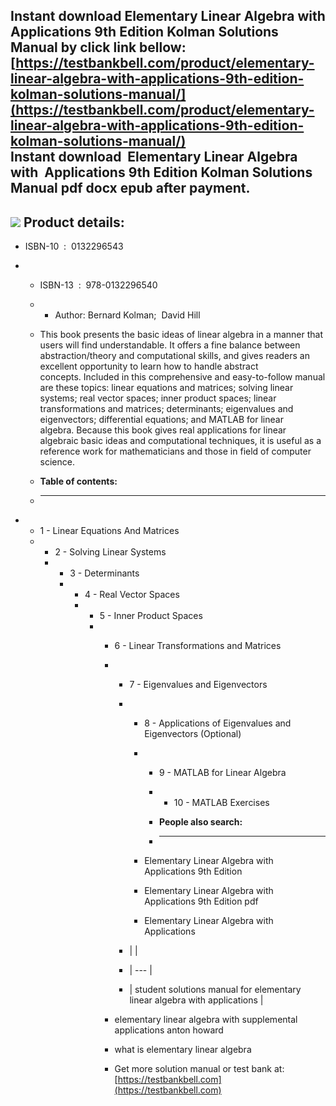 Instant download **Elementary Linear Algebra with Applications 9th Edition Kolman Solutions Manual** by click link bellow:  
[https://testbankbell.com/product/elementary-linear-algebra-with-applications-9th-edition-kolman-solutions-manual/](https://testbankbell.com/product/elementary-linear-algebra-with-applications-9th-edition-kolman-solutions-manual/)  
**Instant download  Elementary Linear Algebra with  Applications 9th Edition Kolman Solutions Manual pdf docx epub after payment.**
-----------------------------------------------------------------------------------------------------------------------------------


![](https://testbankbell.com/wp-content/uploads/2023/05/elementary-linear-algebra-applications-9th-edition-kolman-solutions-manual.jpg)
**Product details:**
--------------------


* ISBN-10 ‏ : ‎ 0132296543
* * ISBN-13 ‏ : ‎ 978-0132296540
  * * Author: Bernard Kolman;  David Hill
   
  * This book presents the basic ideas of linear algebra in a manner that users will find understandable. It offers a fine balance between abstraction/theory and computational skills, and gives readers an excellent opportunity to learn how to handle abstract concepts. Included in this comprehensive and easy-to-follow manual are these topics: linear equations and matrices; solving linear systems; real vector spaces; inner product spaces; linear transformations and matrices; determinants; eigenvalues and eigenvectors; differential equations; and MATLAB for linear algebra. Because this book gives real applications for linear algebraic basic ideas and computational techniques, it is useful as a reference work for mathematicians and those in field of computer science.
  * **Table of contents:**
  * ----------------------
 
* * 1 - Linear Equations And Matrices
  * * 2 - Solving Linear Systems
    * * 3 - Determinants
      * * 4 - Real Vector Spaces
        * * 5 - Inner Product Spaces
          * * 6 - Linear Transformations and Matrices
            * * 7 - Eigenvalues and Eigenvectors
              * * 8 - Applications of Eigenvalues and Eigenvectors (Optional)
                * * 9 - MATLAB for Linear Algebra
                  * * 10 - MATLAB Exercises
                   
                  * **People also search:**
                  * -----------------------
                 
                * Elementary Linear Algebra with  Applications 9th Edition
               
                * Elementary Linear Algebra with  Applications 9th Edition pdf
               
                * Elementary Linear Algebra with  Applications
               
              * |  |
              * | --- |
              * | student solutions manual for elementary linear algebra with applications |
             
            * elementary linear algebra with supplemental applications anton howard
           
            * what is elementary linear algebra
            *  Get more solution manual or test bank at: [https://testbankbell.com](https://testbankbell.com)
